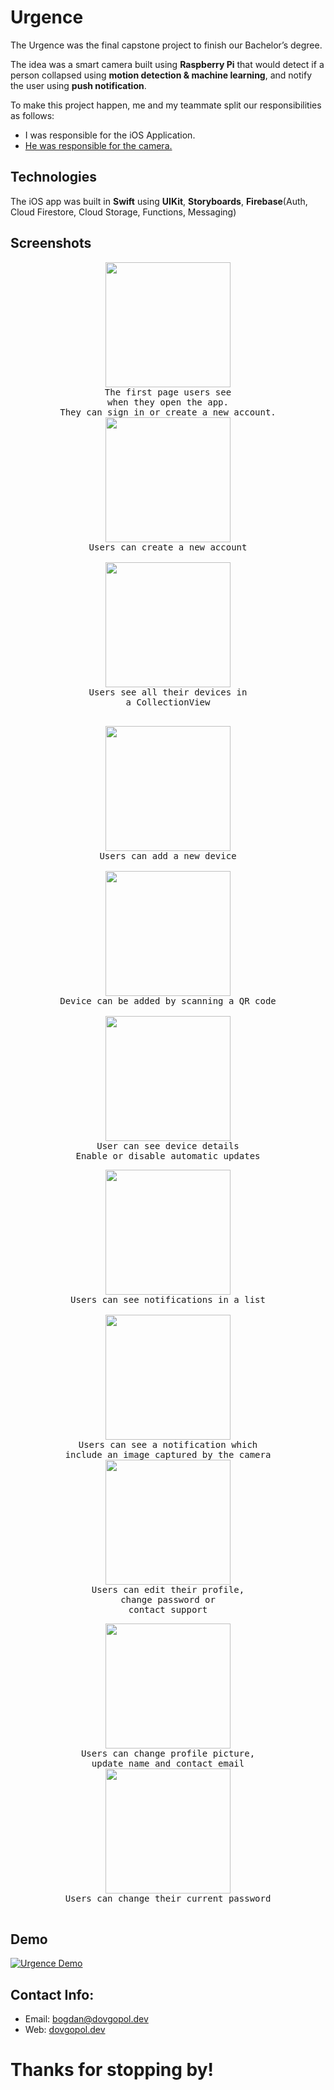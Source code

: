 # Urgence
The Urgence was the final capstone project to finish our Bachelor’s degree. 

The idea was a smart camera built using **Raspberry Pi** that would detect if a person collapsed using **motion detection & machine learning**, and notify the user using **push notification**.

To make this project happen, me and my teammate split our responsibilities as follows: 

 - I was responsible for the iOS Application. 
 - [He was responsible for the camera.](https://github.com/aoddy10/adv2-urgence)

## Technologies
The iOS app was built in **Swift** using **UIKit**, **Storyboards**, **Firebase**(Auth, Cloud Firestore, Cloud Storage, Functions, Messaging)

## Screenshots


<p align="center">
	 <kbd style="">
		<img src="https://raw.githubusercontent.com/bogdandovgopol/Urgence/master/screenshots/1.png" width="200">
	   <br/>The first page users see <br/>when they open the app. <br/>
	They can sign in or create a new account. <br/>
	   </kbd>
	 <span>
	 <kbd>
		 <img src="https://raw.githubusercontent.com/bogdandovgopol/Urgence/master/screenshots/2.png" width="200">
		 <br/>
		 Users can create a new account<br/>
		 <br/>
	 </kbd>
	 <kbd>
		 <img src="https://raw.githubusercontent.com/bogdandovgopol/Urgence/master/screenshots/3.png" width="200">
		 <br/>
		 Users see all their devices in <br/> a CollectionView<br/>
		 <br/>
	 </kbd>
</p>
<p align="center">
	 <kbd style="">
		<img src="https://raw.githubusercontent.com/bogdandovgopol/Urgence/master/screenshots/4.png" width="200">
	   <br/>
		 Users can add a new device<br/>
		 <br/>
	   </kbd>
	 <span>
	 <kbd>
		 <img src="https://raw.githubusercontent.com/bogdandovgopol/Urgence/master/screenshots/5.png" width="200">
		 <br/>
		 Device can be added by scanning a QR code<br/>
		 <br/>
	 </kbd>
	 <kbd>
		 <img src="https://raw.githubusercontent.com/bogdandovgopol/Urgence/master/screenshots/6.png" width="200">
		 <br/>
		 User can see device details<br/>
		 Enable or disable automatic updates<br/>
	 </kbd>
</p>
<p align="center">
	 <kbd style="">
		<img src="https://raw.githubusercontent.com/bogdandovgopol/Urgence/master/screenshots/8.png" width="200">
	   <br/>
		 Users can see notifications in a list<br/><br/>
	   </kbd>
	 <span>
	 <kbd>
		 <img src="https://raw.githubusercontent.com/bogdandovgopol/Urgence/master/screenshots/7.png" width="200">
		 <br/>
		 Users can see a notification which 
		 <br/>include an image captured by the camera
	 </kbd>
	 <kbd>
		 <img src="https://raw.githubusercontent.com/bogdandovgopol/Urgence/master/screenshots/9.png" width="200">
		 <br/>
		 Users can edit their profile, <br/>change password or <br/>
		 contact support<br/>
	 </kbd>
</p>

<p align="center">
	 <kbd style="">
		<img src="https://raw.githubusercontent.com/bogdandovgopol/Urgence/master/screenshots/10.png" width="200">
	   <br/>
		 Users can change profile picture,
		 <br/>update name and contact email<br/>
	   </kbd>
	 <span>
	 <kbd>
		 <img src="https://raw.githubusercontent.com/bogdandovgopol/Urgence/master/screenshots/11.png" width="200">
		 <br/>
		 Users can change their current password
		 <br/><br/>
	 </kbd>
</p>

## Demo
[![Urgence Demo](https://img.youtube.com/vi/331uxFFW-yA/0.jpg)](https://www.youtube.com/watch?v=331uxFFW-yA "Urgence Demo")


## Contact Info:
- Email: bogdan@dovgopol.dev
- Web: [dovgopol.dev](https://dovgopol.dev)

# Thanks for stopping by!

